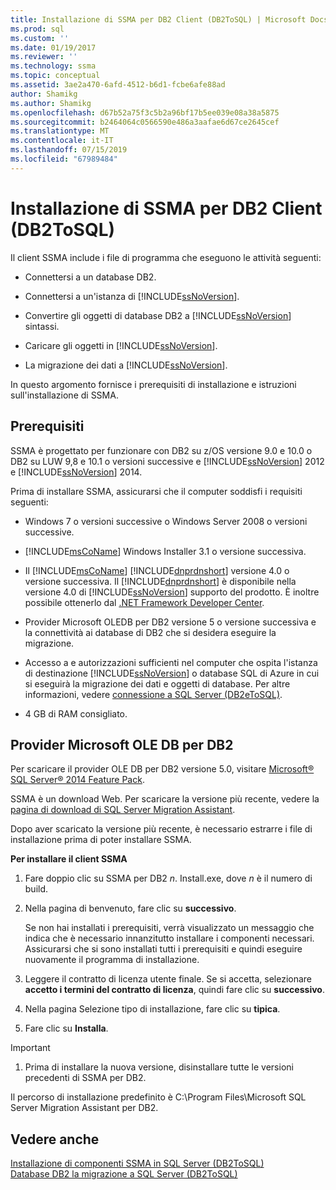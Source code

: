 ```yaml
---
title: Installazione di SSMA per DB2 Client (DB2ToSQL) | Microsoft Docs
ms.prod: sql
ms.custom: ''
ms.date: 01/19/2017
ms.reviewer: ''
ms.technology: ssma
ms.topic: conceptual
ms.assetid: 3ae2a470-6afd-4512-b6d1-fcbe6afe88ad
author: Shamikg
ms.author: Shamikg
ms.openlocfilehash: d67b52a75f3c5b2a96bf17b5ee039e08a38a5875
ms.sourcegitcommit: b2464064c0566590e486a3aafae6d67ce2645cef
ms.translationtype: MT
ms.contentlocale: it-IT
ms.lasthandoff: 07/15/2019
ms.locfileid: "67989484"
---
```

# <a name="installing-ssma-for-db2-client-db2tosql"></a>Installazione di SSMA per DB2 Client (DB2ToSQL)
Il client SSMA include i file di programma che eseguono le attività seguenti:  
  
-   Connettersi a un database DB2.  
  
-   Connettersi a un'istanza di [!INCLUDE[ssNoVersion](../../includes/ssnoversion-md.md)].  
  
-   Convertire gli oggetti di database DB2 a [!INCLUDE[ssNoVersion](../../includes/ssnoversion-md.md)] sintassi.  
  
-   Caricare gli oggetti in [!INCLUDE[ssNoVersion](../../includes/ssnoversion-md.md)].  
  
-   La migrazione dei dati a [!INCLUDE[ssNoVersion](../../includes/ssnoversion-md.md)].  
  
In questo argomento fornisce i prerequisiti di installazione e istruzioni sull'installazione di SSMA.  
  
## <a name="prerequisites"></a>Prerequisiti  
SSMA è progettato per funzionare con DB2 su z/OS versione 9.0 e 10.0 o DB2 su LUW 9,8 e 10.1 o versioni successive e [!INCLUDE[ssNoVersion](../../includes/ssnoversion-md.md)] 2012 e [!INCLUDE[ssNoVersion](../../includes/ssnoversion-md.md)] 2014.  
  
Prima di installare SSMA, assicurarsi che il computer soddisfi i requisiti seguenti:  
  
-   Windows 7 o versioni successive o Windows Server 2008 o versioni successive.  
  
-   [!INCLUDE[msCoName](../../includes/msconame_md.md)] Windows Installer 3.1 o versione successiva.  
  
-   Il [!INCLUDE[msCoName](../../includes/msconame_md.md)] [!INCLUDE[dnprdnshort](../../includes/dnprdnshort_md.md)] versione 4.0 o versione successiva. Il [!INCLUDE[dnprdnshort](../../includes/dnprdnshort_md.md)] è disponibile nella versione 4.0 di [!INCLUDE[ssNoVersion](../../includes/ssnoversion-md.md)] supporto del prodotto. È inoltre possibile ottenerlo dal [.NET Framework Developer Center](https://go.microsoft.com/fwlink/?LinkId=48882).  
  
-   Provider Microsoft OLEDB per DB2 versione 5 o versione successiva e la connettività ai database di DB2 che si desidera eseguire la migrazione.  
  
-   Accesso a e autorizzazioni sufficienti nel computer che ospita l'istanza di destinazione [!INCLUDE[ssNoVersion](../../includes/ssnoversion-md.md)] o database SQL di Azure in cui si eseguirà la migrazione dei dati e oggetti di database. Per altre informazioni, vedere [connessione a SQL Server &#40;DB2eToSQL&#41;](../../ssma/db2/connecting-to-sql-server-db2etosql.md).  
  
-   4 GB di RAM consigliato.  
  
## <a name="microsoft-oledb-provider-for-db2"></a>Provider Microsoft OLE DB per DB2  
Per scaricare il provider OLE DB per DB2 versione 5.0, visitare [Microsoft® SQL Server® 2014 Feature Pack](https://www.microsoft.com/download/details.aspx?id=42295).  
  
SSMA è un download Web. Per scaricare la versione più recente, vedere la [pagina di download di SQL Server Migration Assistant](https://aka.ms/ssmafordb2).  
  
Dopo aver scaricato la versione più recente, è necessario estrarre i file di installazione prima di poter installare SSMA.  
  
**Per installare il client SSMA**  
  
1.  Fare doppio clic su SSMA per DB2 *n*. Install.exe, dove *n* è il numero di build.  
  
2.  Nella pagina di benvenuto, fare clic su **successivo**.  
  
    Se non hai installati i prerequisiti, verrà visualizzato un messaggio che indica che è necessario innanzitutto installare i componenti necessari. Assicurarsi che si sono installati tutti i prerequisiti e quindi eseguire nuovamente il programma di installazione.  
  
3.  Leggere il contratto di licenza utente finale. Se si accetta, selezionare **accetto i termini del contratto di licenza**, quindi fare clic su **successivo**.  
  
4.  Nella pagina Selezione tipo di installazione, fare clic su **tipica**.  
  
5.  Fare clic su **Installa**.  
  
> [!IMPORTANT]  
> 1.  Prima di installare la nuova versione, disinstallare tutte le versioni precedenti di SSMA per DB2.  
  
Il percorso di installazione predefinito è C:\Program Files\Microsoft SQL Server Migration Assistant per DB2.  
  
## <a name="see-also"></a>Vedere anche  
[Installazione di componenti SSMA in SQL Server &#40;DB2ToSQL&#41;](../../ssma/db2/installing-ssma-components-on-sql-server-db2tosql.md)  
[Database DB2 la migrazione a SQL Server &#40;DB2ToSQL&#41;](../../ssma/db2/migrating-db2-databases-to-sql-server-db2tosql.md)  
  
